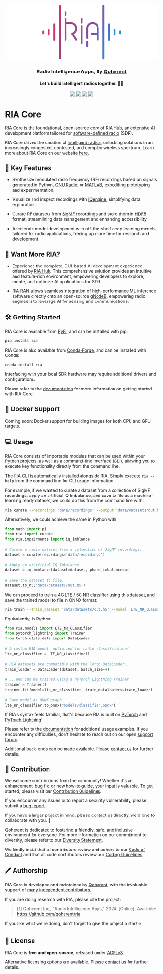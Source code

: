 <h2 align="center">
  <br>
  <img src="./docs/source/branding/riacore.png" alt="Radio Intelligence Apps">
</h2>

<h3 align="center">Radio Intelligence Apps, By <a href="https://www.qoherent.ai/">Qoherent</a></h3>

<h4 align="center">Let's build intelligent radios together. 📡🚀</h4>

<p align="center">
  <!-- PyPI -->
  <a href="https://pypi.org/project/ria">
    <img src="https://img.shields.io/pypi/v/ria"/>
  </a>
  <!-- License -->
  <a href="https://www.gnu.org/licenses/agpl-3.0">
    <img src="https://img.shields.io/badge/License-AGPLv3-blue.svg" />
  </a>
  <!-- Status -->
  <a href="https://pypi.org/project/ria">
    <img src="https://img.shields.io/pypi/status/ria"/>
  </a>
  <!-- Docs -->
  <a href="http://radiointelligence.io/">
    <img src="https://img.shields.io/badge/docs-ria--core-blue"/>
  </a>
</p>


# RIA Core

RIA Core is the foundational, open-source core of [RIA Hub](https://riahub.ai/), an extensive AI development 
platform tailored for [software-defined radio](https://en.wikipedia.org/wiki/Software-defined_radio) (SDR).

RIA Core drives the creation of [intelligent radios](https://www.qoherent.ai/intelligentradio/), unlocking 
solutions in an increasingly congested, contested, and complex wireless spectrum. Learn more about RIA Core on 
our website [here](https://www.qoherent.ai/radiointelligenceapps-project/).


## 🌟 Key Features

- Synthesize modulated radio frequency (RF) recordings based on signals generated in Python, 
[GNU Radio](https://www.gnuradio.org/), or [MATLAB](https://www.mathworks.com/products/matlab.html), 
expediting prototyping and experimentation.


- Visualize and inspect recordings with [IQengine](https://iqengine.org/browser), simplifying data exploration.


- Curate RF datasets from [SigMF](https://github.com/sigmf/SigMF) recordings and 
store them in [HDF5](https://github.com/HDFGroup/hdf5) format, streamlining data management 
and enhancing accessibility.


- Accelerate model development with off-the-shelf deep learning models, tailored for radio applications, 
freeing up more time for research and development.


## 🚀 Want More RIA?

- Experience the complete, GUI-based AI development experience offered by 
[RIA Hub](https://www.qoherent.ai/radiointelligenceapps-hub/). This comprehensive solution provides an intuitive 
and feature-rich environment, empowering developers to explore, create, and optimize AI applications for SDR.


- [RIA RAN](https://www.qoherent.ai/radiointelligenceapps-ran/) allows seamless integration of high-performance ML 
inference software directly onto an open-source [gNodeB](https://inseego.com/resources/5g-glossary/what-is-gnb/), 
empowering radio engineers to leverage AI for sensing and communications.


## 🛠️ Getting Started

RIA Core is available from [PyPI](https://pypi.org/project/ria), and can be installed with pip:
```sh
pip install ria
```

RIA Core is also available from [Conda-Forge](https://anaconda.org/conda-forge/ria), and can be installed with Conda:
```sh
conda install ria
```

Interfacing with your local SDR hardware may require additional drivers and configurations.

Please refer to the [documentation](http://radiointelligence.io/) for more information on getting
started with RIA Core.


## 🐳 Docker Support

Coming soon: Docker support for building images for both CPU and GPU targets.


## 💻 Usage

RIA Core consists of importable modules that can be used within your Python projects, as well as a command-line 
interface (CLI), allowing you to execute key functionality directly from the command line.

The RIA CLI is automatically installed alongside RIA. Simply execute `ria --help` from the command line for
CLI usage information.

For example, if we wanted to curate a dataset from a collection of SigMF recordings, apply an artificial IQ 
Imbalance, and save to file as a machine-learning ready dataset, we could do this from the command line with:
```sh
ria curate --recordings 'data/recordings' --output 'data/datasets/out.h5' --phase_imbalance $pi
```

Alternatively, we could achieve the same in Python with:
```python
from math import pi
from ria import curate
from ria.impairments import iq_imblance

# Curate a radio dataset from a collection of SigMF recordings.
dataset = curate(recordings='data/recordings')

# Apply an artificial IQ Imbalance.
dataset = iq_imblance(dataset=dataset, phase_imbalance=pi)

# Save the dataset to file.
dataset.to_h5('data/datasets/out.h5')
```

We can proceed to train a 4G LTE / 5G NR classifier using this dataset, and save the trained model to file
in ONNX format:
```sh
ria train --train_dataset 'data/datasets/out.h5' --model 'LTE_NR_CLassifier' --batchsize 4 --to_onnx 'models/classifier.onnx'
```

Equivalently, in Python:
```python
from ria.models import LTE_NR_CLassifier
from pytorch_lightning import Trainer
from torch.utils.data import DataLoader

# A custom RIA model, optimized for radio classification!
lte_nr_classifier = LTE_NR_CLassifier()  

# RIA datasets are compatible with the Torch DataLoader...
train_loader = DataLoader(dataset, batch_size=4)

# ...and can be trained using a PyTorch Lightning Trainer! 
trainer = Trainer()
trainer.fit(model=lte_nr_classifier, train_dataloaders=train_loader)

# Save model as ONNX graph
lte_nr_classifier.to_onnx("models/classifier.onnx")
```

If RIA's syntax feels familiar, that's because RIA is built on [PyTorch](https://pytorch.org/docs/stable/data.html) 
and [PyTorch Lightning](https://lightning.ai/docs/pytorch/stable/)! 

Please refer to the [documentation](http://radiointelligence.io/) for additional usage examples. If you 
encounter any difficulties, don't hesitate to reach out on our open [support forum](https://github.com/qoherent/ria/discussions/categories/support).

Additional back-ends can be made available. Please [contact us](https://www.qoherent.ai/contact/) for further details.


## 🤝 Contribution

We welcome contributions from the community! Whether it's an enhancement, bug fix, or new how-to guide, your 
input is valuable. To get started, please visit our [Contribution Guidelines](./.github/CONTRIBUTING.md).

If you encounter any issues or to report a security vulnerability, please submit a [bug report](https://github.com/qoherent/ria/issues/new/choose).

If you have a larger project in mind, please [contact us](https://www.qoherent.ai/contact/) directly, we'd love to collaborate with you. 🚀

Qoherent is dedicated to fostering a friendly, safe, and inclusive environment for everyone. For more information on
our commitment to diversity, please refer to our [Diversity Statement](./DIVERSITY_STATEMENT.md). 

We kindly insist that all contributors review and adhere to our [Code of Conduct](.github/CODE_OF_CONDUCT.md) and that all code contributors 
review our [Coding Guidelines](.github/CODING.md)


## 🖊️ Authorship

RIA Core is developed and maintained by [Qoherent](https://www.qoherent.ai/), with the invaluable support of 
[many independent contributors](https://github.com/qoherent/ria/graphs/contributors).

If you are doing research with RIA, please cite the project:

> [1] Qoherent Inc., "Radio Intelligence Apps," 2024. [Online]. Available: https://github.com/qoherent/ria

If you like what we're doing, don't forget to give the project a star! ⭐


## 📄 License

RIA Core is **free and open-source**, released under [AGPLv3](https://www.gnu.org/licenses/agpl-3.0.en.html).

Alternative licensing options are available. Please [contact us](https://www.qoherent.ai/contact/) for further details.
